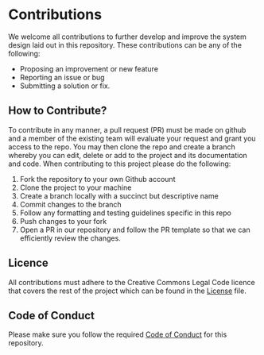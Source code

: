 # Contributions

We welcome all contributions to further develop and improve the system design laid out in this repository. These contributions can be any of the following:  
- Proposing an improvement or new feature
- Reporting an issue or bug
- Submitting a solution or fix. 
 
## How to Contribute?
To contribute in any manner, a pull request (PR) must be made on github and a member of the existing team will evaluate your request and grant you access to the repo.
You may then clone the repo and create a branch whereby you can edit, delete or add to the project and its documentation and code.
When contributing to this project please do the following: <br>
1. Fork the repository to your own Github account
2. Clone the project to your machine
3. Create a branch locally with a succinct but descriptive name
4. Commit changes to the branch
5. Follow any formatting and testing guidelines specific in this repo
6. Push changes to your fork
7. Open a PR in our repository and follow the PR template so that we can efficiently review the changes.

## Licence
All contributions must adhere to the Creative Commons Legal Code licence that covers the rest of the project which can be found in the [License](#LICENSE) file.

## Code of Conduct
Please make sure you follow the required [Code of Conduct](CODE_OF_CONDUCT.md) for this repository.
